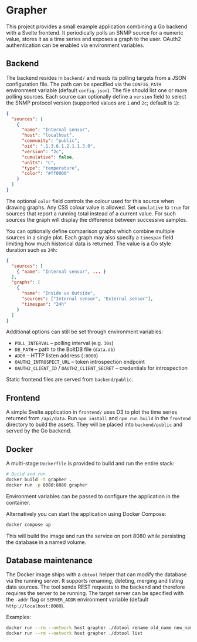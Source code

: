 # Grapher

This project provides a small example application combining a Go backend with a Svelte frontend.
It periodically polls an SNMP source for a numeric value, stores it as a time series and exposes
a graph to the user. OAuth2 authentication can be enabled via environment variables.

## Backend

The backend resides in `backend/` and reads its polling targets from a JSON configuration file.
The path can be specified via the `CONFIG_PATH` environment variable (default `config.json`).
The file should list one or more polling sources. Each source can optionally define a `version` field to select the SNMP protocol version (supported values are `1` and `2c`; default is `1`):

```json
{
  "sources": [
    {
      "name": "Internal sensor",
      "host": "localhost",
      "community": "public",
      "oid": ".1.3.6.1.2.1.1.3.0",
      "version": "2c",
      "cumulative": false,
      "units": "C",
      "type": "temperature",
      "color": "#ff0000"
    }
  ]
}
```
The optional `color` field controls the colour used for this source when drawing graphs.
Any CSS colour value is allowed.
Set `cumulative` to `true` for sources that report a running total instead of a current value.
For such sources the graph will display the difference between successive samples.

You can optionally define comparison graphs which combine multiple sources in a
single plot. Each graph may also specify a `timespan` field limiting how much
historical data is returned. The value is a Go style duration such as `24h`:

```json
{
  "sources": [
    { "name": "Internal sensor", ... }
  ],
  "graphs": [
    {
      "name": "Inside vs Outside",
      "sources": ["Internal sensor", "External sensor"],
      "timespan": "24h"
    }
  ]
}
```

Additional options can still be set through environment variables:

- `POLL_INTERVAL` – polling interval (e.g. `30s`)
- `DB_PATH` – path to the BoltDB file (`data.db`)
- `ADDR` – HTTP listen address (`:8080`)
- `OAUTH2_INTROSPECT_URL` – token introspection endpoint
- `OAUTH2_CLIENT_ID` / `OAUTH2_CLIENT_SECRET` – credentials for introspection

Static frontend files are served from `backend/public`.

## Frontend

A simple Svelte application in `frontend/` uses D3 to plot the time series returned from `/api/data`.
Run `npm install` and `npm run build` in the `frontend` directory to build the assets. They will be
placed into `backend/public` and served by the Go backend.

## Docker

A multi-stage `Dockerfile` is provided to build and run the entire stack:

```sh
# Build and run
docker build -t grapher .
docker run -p 8080:8080 grapher
```

Environment variables can be passed to configure the application in the container.


Alternatively you can start the application using Docker Compose:

```sh
docker compose up
```

This will build the image and run the service on port 8080 while persisting the database in a named volume.

## Database maintenance

The Docker image ships with a `dbtool` helper that can modify the database via the running server. It supports renaming, deleting, merging and listing data sources. The tool sends REST requests to the backend and therefore requires the server to be running. The target server can be specified with the `-addr` flag or `SERVER_ADDR` environment variable (default `http://localhost:8080`).

Examples:

```sh
docker run --rm --network host grapher ./dbtool rename old_name new_name
docker run --rm --network host grapher ./dbtool list
```

